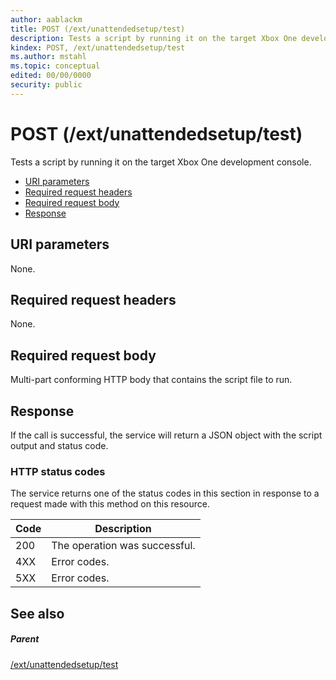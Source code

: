 ```yaml
---
author: aablackm
title: POST (/ext/unattendedsetup/test)
description: Tests a script by running it on the target Xbox One development console.
kindex: POST, /ext/unattendedsetup/test
ms.author: mstahl
ms.topic: conceptual
edited: 00/00/0000
security: public
---
```


# POST (/ext/unattendedsetup/test)
Tests a script by running it on the target Xbox One development console.   
   *  [URI parameters](#ID4EX)  
   *  [Required request headers](#ID4E5)  
   *  [Required request body](#ID4EFB)  
   *  [Response](#ID4EMB)  

 
<a id="ID4EX"></a>

   

## URI parameters  
   
  
None.   
  
<a id="ID4E5"></a>

   

## Required request headers  
   
  
None.   
  
<a id="ID4EFB"></a>

   

## Required request body   
   
  
Multi-part conforming HTTP body that contains the script file to run.   
  
<a id="ID4EMB"></a>

   

## Response  
   
  
If the call is successful, the service will return a JSON object with the script output and status code.  
 
<a id="ID4ESB"></a>

   

### HTTP status codes   
   
  
The service returns one of the status codes in this section in response to a request made with this method on this resource.   
   

| Code| Description| 
| --- | --- | 
| 200| The operation was successful.| 
| 4XX| Error codes. | 
| 5XX| Error codes. | 

   
<a id="ID4EZC"></a>

   

## See also  
 
<a id="ID4E2C"></a>

   

##### Parent  
 [/ext/unattendedsetup/test](uri-extunattendedsetuptest.md)

   